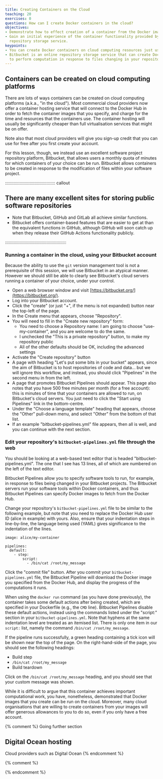 ```yaml
---
title: Creating Containers on the Cloud
teaching: 20
exercises: 0
questions: How can I create Docker containers in the cloud?
objectives:
- Demonstrate how to effect creation of a container from the Docker image in the cloud.
- Gain an initial experience of the container functionality provided by the Bitbucket
  repository storage service.
keypoints:
- You can create Docker containers on cloud computing resources just using a web browser.
- Bitbucket is an online repository storage service that can create Docker containers
  to perform computation in response to files changing in your repositories.
---
```


## Containers can be created on cloud computing platforms

There are lots of ways containers can be created on cloud computing platforms (a.k.a., "in the cloud"). Most commercial cloud providers now offer a container hosting service that will connect to the Docker Hub in order to fetch the container images that you specify, and charge for the time and resources that the containers use. The container hosting will usually be significantly cheaper than full virtualisation services that might be on offer.

Note also that most cloud providers will give you sign-up credit that you can use for free after you first create your account.

For this lesson, though, we instead use an excellent software project repository platform, Bitbucket, that allows users a monthly quota of minutes for which containers of your choice can be run. Bitbucket allows containers to be created in response to the modification of files within your software project.

:::::::::::::::::::::::::::::::::::::::::  callout

## There are many excellent sites for storing public software repositories

- Note that Bitbucket, GitHub and GitLab all achieve similar functions.
- Bitbucket offers container-based features that are easier to get at than the equivalent functions in GitHub, although GitHub will soon catch up when they release their GitHub Actions functionality publicly.
  

::::::::::::::::::::::::::::::::::::::::::::::::::

### Running a container in the cloud, using your Bitbucket account

Because the ability to use the `git` version management tool is not a prerequisite of this session, we will use Bitbucket in an atypical manner. However we should still be able to clearly see Bitbucket's cloud servers running a container of your choice, under your control.

- Open a web browser window and visit [https://bitbucket.org/](https://bitbucket.org/).
- Log into your Bitbucket account.
- Click the "create" (or just "+", if the menu is not expanded) button near the top-left of the page.
- In the Create menu that appears, choose "Repository".
- You will need to fill in the "Create new repository" form:
  - You need to choose a Repository name: I am going to choose "use-my-container", and you are welcome to do the same.
  - I unchecked the "This is a private repository" button, to make my repository public
  - All of the other defaults should be OK, including the advanced settings
- Activate the "Create repository" button
- A page with heading "Let's put some bits in your bucket" appears, since the aim of Bitbucket is to host repositories of code and data... but we will ignore this workflow, and instead, you should click "Pipelines" in the second menu in from the left.
- A page that promotes Bitbucket Pipelines should appear. This page also notes that you have 500 free minutes per month (for a free account): this is minutes of time that your containers are allowed to run, on Bitbucket's cloud servers. You just need to click the "Start using Pipelines" link in the bottom-centre.
- Under the "Choose a language template" heading that appears, choose the "Other" pull-down menu, and select "Other" from the bottom of that list.
- If an example "bitbucket-pipelines.yml" file appears, then all is well, and you can continue with the next section.

### Edit your repository's `bitbucket-pipelines.yml` file through the web

You should be looking at a web-based text editor that is headed "bitbucket-pipelines.yml". The one that I see has 13 lines, all of which are numbered on the left of the text editor.

Bitbucket Pipelines allow you to specify software tools to run, for example, in response to files being changed in your Bitbucket projects. The Bitbucket servers run your software tools within Docker containers, and thus Bitbucket Pipelines can specify Docker images to fetch from the Docker Hub.

Change your repository's `bitbucket-pipelines.yml` file to be similar to the following example, but note that you need to replace the Docker Hub user ID (alice in example) with yours. Also, ensure that your indentation steps in line-by-line, the language being used (YAML) gives significance to the indentation of the lines.

```
image: alice/my-container

pipelines:
  default:
    - step:
        script:
          - /bin/cat /root/my_message
```

Click the "commit file" button. After you commit your `bitbucket-pipelines.yml` file, the Bitbucket Pipeline will download the Docker image you specified from the Docker Hub, and display the progress of the computations it runs.

When using the `docker run` command (as you have done previously), the container takes some default actions after being created, which are specified in your Dockerfile (e.g., the `CMD` line). Bitbucket Pipelines disable these default actions, instead using the commands listed under the "script:" section in your `bitbucket-pipelines.yml`. Note that hyphens at the same indentation level are treated as an itemised list. There is only one item in our `script:` list, namely the command `/bin/cat /root/my_message`.

If the pipeline runs successfully, a green heading containing a tick icon will be shown near the top of the page. On the right-hand-side of the page, you should see the following headings:

- Build step
- `/bin/cat /root/my_message`
- Build teardown

Click on the `/bin/cat /root/my_message` heading, and you should see that your custom message was shown.

While it is difficult to argue that this container achieves important computational work, you have, nonetheless, demonstrated that Docker images that you create can be run on the cloud. Moreover, many cloud organisations that are willing to create containers from your images will offer generous allowances to you to do so, even if you only have a free account.

{% comment %}
Going further section

## Digital Ocean hosting

Cloud providers such as Digital Ocean
{% endcomment %}



{% comment %}

<!--  LocalWords:  keypoints links.md endcomment Dockerfile
 -->

{% endcomment %}

<!--  LocalWords:  bitbucket-pipelines.yml
 -->


